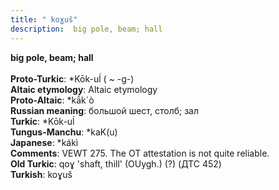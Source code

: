 ```yaml
---
title: " koɣuš"
description:  big pole, beam; hall
---
```

<strong> big pole, beam; hall</strong><br><br>
<strong>Proto-Turkic</strong>:  *Kōk-uĺ ( ~ -g-)<br>
<strong>Altaic etymology</strong>:  Altaic etymology<br>
<strong> Proto-Altaic</strong>:  *kā́k`ò<br>
<strong>Russian meaning</strong>:  большой шест, столб; зал<br>
<strong>Turkic</strong>:  *Kōk-uĺ<br>
<strong>Tungus-Manchu</strong>:  *kaK(u)<br>
<strong>Japanese</strong>:  *kákì<br>
<strong>Comments</strong>:  VEWT 275. The OT attestation is not quite reliable.<br>
<strong>Old Turkic</strong>:  qoɣ 'shaft, thill' (OUygh.) (?) (ДТС 452)<br>
<strong>Turkish</strong>:  koɣuš<br>


